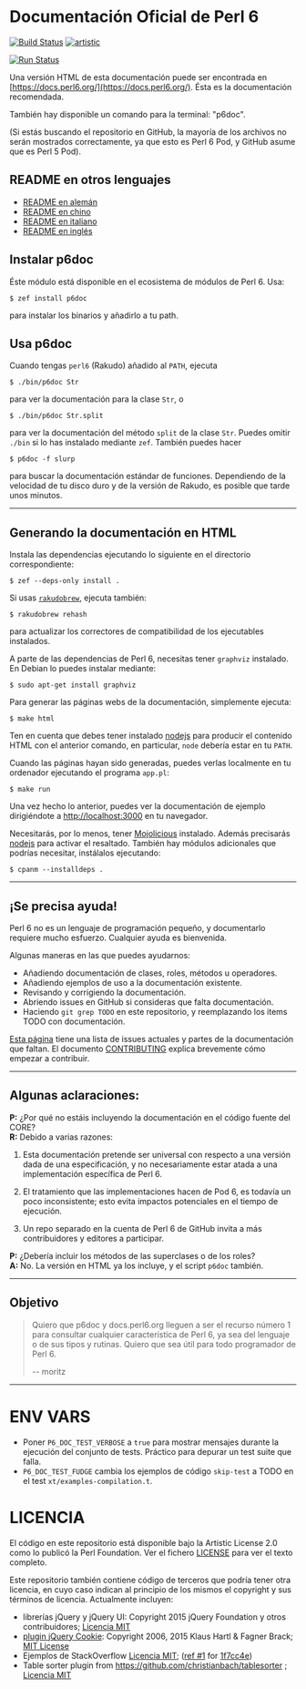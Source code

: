 # Documentación Oficial de Perl 6

[![Build Status](https://travis-ci.org/perl6/doc.svg?branch=master)](https://travis-ci.org/perl6/doc) [![artistic](https://img.shields.io/badge/license-Artistic%202.0-blue.svg?style=flat)](https://opensource.org/licenses/Artistic-2.0)

[![Run Status](https://api.shippable.com/projects/591e99923f2f790700098a30/badge?branch=master)](https://app.shippable.com/github/perl6/doc)

Una versión HTML de esta documentación puede ser encontrada en [https://docs.perl6.org/](https://docs.perl6.org/).
Ésta es la documentación recomendada.

También hay disponible un comando para la terminal: "p6doc".

(Si estás buscando el repositorio en GitHub, la mayoría de los archivos no serán mostrados correctamente,
ya que esto es Perl 6 Pod, y GitHub asume que es Perl 5 Pod).

## README en otros lenguajes

* [README en alemán](README.de.md)
* [README en chino](README.zh.md)
* [README en italiano](README.it.md)
* [README en inglés](README.md)

## Instalar p6doc

Éste módulo está disponible en el ecosistema de módulos de Perl 6. Usa:

    $ zef install p6doc

para instalar los binarios y añadirlo a tu path.

## Usa p6doc

Cuando tengas `perl6` (Rakudo) añadido al `PATH`, ejecuta

    $ ./bin/p6doc Str

para ver la documentación para la clase `Str`, o

    $ ./bin/p6doc Str.split

para ver la documentación del método `split` de la clase `Str`. Puedes
omitir `./bin` si lo has instalado mediante `zef`.
También puedes hacer

    $ p6doc -f slurp

para buscar la documentación estándar de funciones. Dependiendo de la velocidad
de tu disco duro y de la versión de Rakudo, es posible que tarde unos minutos.

-------

## Generando la documentación en HTML

Instala las dependencias ejecutando lo siguiente en el directorio correspondiente:

    $ zef --deps-only install .

Si usas [`rakudobrew`](https://github.com/tadzik/rakudobrew), ejecuta también:

    $ rakudobrew rehash

para actualizar los correctores de compatibilidad de los ejecutables instalados.

A parte de las dependencias de Perl 6, necesitas tener `graphviz` instalado. En Debian
lo puedes instalar mediante:

    $ sudo apt-get install graphviz

Para generar las páginas webs de la documentación, simplemente ejecuta:

    $ make html

Ten en cuenta que debes tener instalado [nodejs](https://nodejs.org)
para producir el contenido HTML con el anterior comando, en particular,
`node` debería estar en tu `PATH`.

Cuando las páginas hayan sido generadas, puedes verlas localmente
en tu ordenador ejecutando el programa `app.pl`:

    $ make run

Una vez hecho lo anterior, puedes ver la documentación de ejemplo
dirigiéndote a [http://localhost:3000](http://localhost:3000) en tu navegador.

Necesitarás, por lo menos, tener [Mojolicious](https://metacpan.org/pod/Mojolicious)
instalado. Además precisarás [nodejs](https://nodejs.org) para activar el resaltado.
También hay módulos adicionales que podrías necesitar, instálalos ejecutando:

    $ cpanm --installdeps .

---------

## ¡Se precisa ayuda!

Perl 6 no es un lenguaje de programación pequeño, y documentarlo requiere mucho esfuerzo. Cualquier ayuda es bienvenida.

Algunas maneras en las que puedes ayudarnos:

  * Añadiendo documentación de clases, roles, métodos u operadores.
  * Añadiendo ejemplos de uso a la documentación existente.
  * Revisando y corrigiendo la documentación.
  * Abriendo issues en GitHub si consideras que falta documentación.
  * Haciendo `git grep TODO` en este repositorio, y reemplazando los items TODO con documentación.

[Esta página](https://github.com/perl6/doc/issues) tiene una lista de issues actuales y partes de la documentación que faltan. El documento [CONTRIBUTING](CONTRIBUTING.md) explica brevemente cómo empezar a contribuir.

--------
## Algunas aclaraciones:

**P:** ¿Por qué no estáis incluyendo la documentación en el código fuente del CORE?<br>
**R:** Debido a varias razones:

  1. Esta documentación pretende ser universal con respecto a una versión dada de una especificación, y no necesariamente estar atada a una implementación específica de Perl 6.

  2. El tratamiento que las implementaciones hacen de Pod 6, es todavía un poco inconsistente; esto evita impactos potenciales en el tiempo de ejecución.

  3. Un repo separado en la cuenta de Perl 6 de GitHub invita a más contribuidores y editores a participar.

**P:** ¿Debería incluir los métodos de las superclases o de los roles?<br>
**A:** No. La versión en HTML ya los incluye, y el script `p6doc` también.

--------

## Objetivo

> Quiero que p6doc y docs.perl6.org lleguen a ser el recurso número 1 para consultar cualquier
> característica de Perl 6, ya sea del lenguaje o de sus tipos y rutinas. Quiero que sea útil para todo programador de Perl 6.
>
>    -- moritz

--------

# ENV VARS

- Poner `P6_DOC_TEST_VERBOSE` a `true` para mostrar mensajes durante la ejecución del conjunto de tests. Práctico para depurar un test suite que falla.
- `P6_DOC_TEST_FUDGE` cambia los ejemplos de código `skip-test` a TODO en el test `xt/examples-compilation.t`.

# LICENCIA

El código en este repositorio está disponible bajo la Artistic License 2.0 como lo publicó la Perl Foundation. Ver el fichero [LICENSE](LICENSE) para ver el texto completo.

Este repositorio también contiene código de terceros que podría tener otra licencia, en cuyo caso indican al principio de los mismos el copyright y sus términos de licencia. Actualmente incluyen:

* librerías jQuery y jQuery UI: Copyright 2015 jQuery Foundation y otros contribuidores; [Licencia MIT](http://creativecommons.org/licenses/MIT)
* [plugin jQuery Cookie](https://github.com/js-cookie/js-cookie):
  Copyright 2006, 2015 Klaus Hartl & Fagner Brack;
  [MIT License](http://creativecommons.org/licenses/MIT)
* Ejemplos de StackOverflow [Licencia MIT](http://creativecommons.org/licenses/MIT); ([ref #1](http://stackoverflow.com/a/43669837/215487) for [1f7cc4e](https://github.com/perl6/doc/commit/1f7cc4efa0da38b5a9bf544c9b13cc335f87f7f6))
* Table sorter plugin from https://github.com/christianbach/tablesorter ;
  [Licencia MIT](http://creativecommons.org/licenses/MIT)
